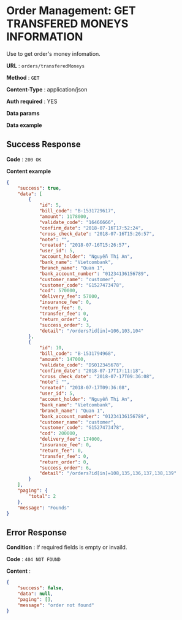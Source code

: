 # Order Management: GET TRANSFERED MONEYS INFORMATION

Use to get order's money infomation.

**URL** : `orders/transferedMoneys`

**Method** : `GET`

**Content-Type** : application/json

**Auth required** : YES

**Data params**

**Data example**

## Success Response

**Code** : `200 OK`

**Content example**

```json
{
    "success": true,
    "data": [
        {
            "id": 5,
            "bill_code": "B-1531729617",
            "amount": 1178000,
            "validate_code": "16466666",
            "confirm_date": "2018-07-16T17:52:24",
            "cross_check_date": "2018-07-16T15:26:57",
            "note": "",
            "created": "2018-07-16T15:26:57",
            "user_id": 5,
            "account_holder": "Nguyễn Thị An",
            "bank_name": "Vietcombank",
            "branch_name": "Quan 1",
            "bank_account_number": "01234136156789",
            "customer_name": "customer",
            "customer_code": "G1527473478",
            "cod": 570000,
            "delivery_fee": 57000,
            "insurance_fee": 0,
            "return_fee": 0,
            "transfer_fee": 0,
            "return_order": 0,
            "success_order": 3,
            "detail": "/orders?id[in]=106,103,104"
        },
        {
            "id": 10,
            "bill_code": "B-1531794968",
            "amount": 147000,
            "validate_code": "DS012345678",
            "confirm_date": "2018-07-17T17:11:18",
            "cross_check_date": "2018-07-17T09:36:08",
            "note": "",
            "created": "2018-07-17T09:36:08",
            "user_id": 5,
            "account_holder": "Nguyễn Thị An",
            "bank_name": "Vietcombank",
            "branch_name": "Quan 1",
            "bank_account_number": "01234136156789",
            "customer_name": "customer",
            "customer_code": "G1527473478",
            "cod": 200000,
            "delivery_fee": 174000,
            "insurance_fee": 0,
            "return_fee": 0,
            "transfer_fee": 0,
            "return_order": 0,
            "success_order": 6,
            "detail": "/orders?id[in]=108,135,136,137,138,139"
        }
    ],
    "paging": {
        "total": 2
    },
    "message": "Founds"
}
```

## Error Response

**Condition** : If required fields is empty or invaild.

**Code** : `404 NOT FOUND`

**Content** :

```json
{
    "success": false,
    "data": null,
    "paging": [],
    "message": "order not found"
}
```